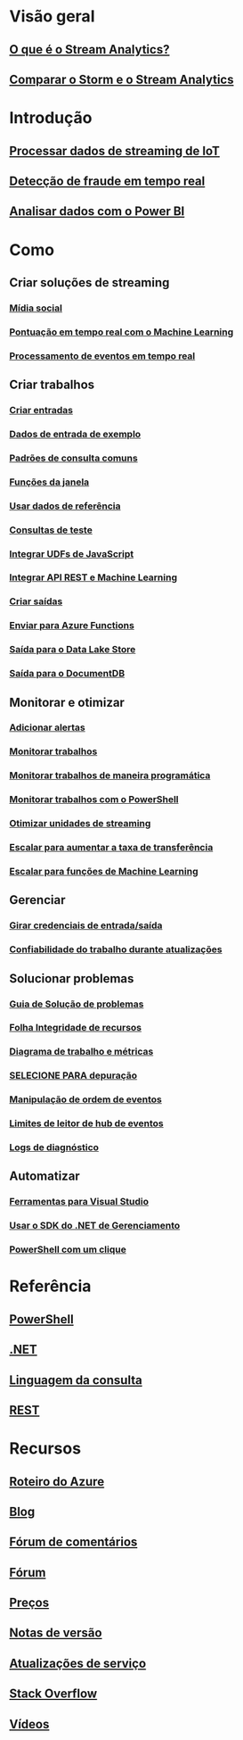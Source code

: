 # Visão geral

## [O que é o Stream Analytics?](stream-analytics-introduction.md)

## [Comparar o Storm e o Stream Analytics](stream-analytics-comparison-storm.md)


# Introdução

## [Processar dados de streaming de IoT](stream-analytics-get-started-with-azure-stream-analytics-to-process-data-from-iot-devices.md)

## [Detecção de fraude em tempo real](stream-analytics-real-time-fraud-detection.md)

## [Analisar dados com o Power BI](stream-analytics-power-bi-dashboard.md)


# Como


## Criar soluções de streaming

### [Mídia social](stream-analytics-twitter-sentiment-analysis-trends.md)

### [Pontuação em tempo real com o Machine Learning](stream-analytics-machine-learning-integration-tutorial.md)

### [Processamento de eventos em tempo real](stream-analytics-real-time-event-processing-reference-architecture.md)


## Criar trabalhos

### [Criar entradas](stream-analytics-define-inputs.md)

### [Dados de entrada de exemplo](stream-analytics-sample-data-input.md)

### [Padrões de consulta comuns](stream-analytics-stream-analytics-query-patterns.md)

### [Funções da janela](stream-analytics-window-functions.md)

### [Usar dados de referência](stream-analytics-use-reference-data.md)

### [Consultas de teste](stream-analytics-test-query.md)

### [Integrar UDFs de JavaScript](stream-analytics-javascript-user-defined-functions.md)

### [Integrar API REST e Machine Learning](stream-analytics-how-to-configure-azure-machine-learning-endpoints-in-stream-analytics.md)

### [Criar saídas](stream-analytics-define-outputs.md)

### [Enviar para Azure Functions](stream-analytics-functions-redis.md)

### [Saída para o Data Lake Store](stream-analytics-data-lake-output.md)

### [Saída para o DocumentDB](stream-analytics-documentdb-output.md)


## Monitorar e otimizar

### [Adicionar alertas](stream-analytics-set-up-alerts.md)

### [Monitorar trabalhos](stream-analytics-monitoring.md)

### [Monitorar trabalhos de maneira programática](stream-analytics-monitor-jobs.md)

### [Monitorar trabalhos com o PowerShell](stream-analytics-monitor-and-manage-jobs-use-powershell.md)

### [Otimizar unidades de streaming](stream-analytics-streaming-unit-consumption.md)

### [Escalar para aumentar a taxa de transferência](stream-analytics-scale-jobs.md)

### [Escalar para funções de Machine Learning](stream-analytics-scale-with-machine-learning-functions.md)


## Gerenciar

### [Girar credenciais de entrada/saída](stream-analytics-login-credentials-inputs-outputs.md)

### [Confiabilidade do trabalho durante atualizações](stream-analytics-job-reliability.md)


## Solucionar problemas

### [Guia de Solução de problemas](stream-analytics-troubleshooting-guide.md)

### [Folha Integridade de recursos](stream-analytics-resource-health.md)

### [Diagrama de trabalho e métricas](stream-analytics-job-diagram-with-metrics.md)

### [SELECIONE PARA depuração](stream-analytics-select-into.md)

### [Manipulação de ordem de eventos](stream-analytics-out-of-order-and-late-events.md)

### [Limites de leitor de hub de eventos](stream-analytics-event-hub-consumer-groups.md)

### [Logs de diagnóstico](stream-analytics-job-diagnostic-logs.md)


## Automatizar

### [Ferramentas para Visual Studio](stream-analytics-tools-for-visual-studio.md)

### [Usar o SDK do .NET de Gerenciamento](stream-analytics-dotnet-management-sdk.md)

### [PowerShell com um clique](https://github.com/Azure/azure-stream-analytics/tree/master/Samples/ASAOneClick)


# Referência

## [PowerShell](/powershell/module/azurerm.streamanalytics)

## [.NET](/dotnet/api/microsoft.azure.management.streamanalytics)

## [Linguagem da consulta](https://msdn.microsoft.com/library/azure/dn834998)

## [REST](/rest/api/streamanalytics)


# Recursos

## [Roteiro do Azure](https://azure.microsoft.com/roadmap/)

## [Blog](http://blogs.msdn.com/b/streamanalytics/)

## [Fórum de comentários](http://feedback.azure.com/forums/270577-azure-stream-analytics)

## [Fórum](https://social.msdn.microsoft.com/Forums/home?forum=AzureStreamAnalytics)

## [Preços](https://azure.microsoft.com/pricing/details/stream-analytics/)

## [Notas de versão](stream-analytics-release-notes.md)

## [Atualizações de serviço](https://azure.microsoft.com/updates/?product=stream-analytics)

## [Stack Overflow](http://stackoverflow.com/questions/tagged/azure-stream-analytics)

## [Vídeos](https://azure.microsoft.com/documentation/videos/index/?services=stream-analytics)

